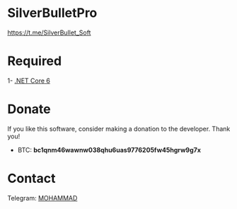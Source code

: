 # SilverBulletPro

https://t.me/SilverBullet_Soft


# Required
1- [.NET Core 6](https://dotnet.microsoft.com/en-us/download/dotnet/6.0)

# Donate
If you like this software, consider making a donation to the developer. Thank you!
- BTC: **bc1qnm46wawnw038qhu6uas9776205fw45hgrw9g7x**

# Contact
Telegram: [MOHAMMAD](https://t.me/mohamm4dx)
